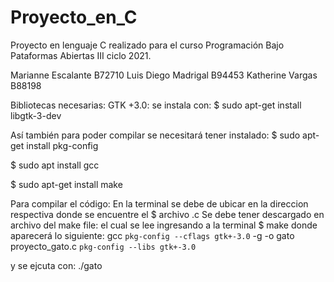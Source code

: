 # Proyecto_en_C
Proyecto en lenguaje C realizado para el curso Programación Bajo Pataformas Abiertas III ciclo 2021.

Marianne Escalante B72710
Luis Diego Madrigal B94453
Katherine Vargas B88198

Bibliotecas necesarias:
GTK +3.0: se instala con:
$ sudo apt-get install libgtk-3-dev

Así también para poder compilar se necesitará tener instalado: 
$ sudo apt-get install pkg-config

$ sudo apt install gcc

$ sudo apt-get install make

Para compilar el código: 
En la terminal se debe de ubicar en la direccion respectiva donde se encuentre el $ archivo .c
Se debe tener descargado en archivo del make file: el cual se lee ingresando a la terminal $ make
donde aparecerá lo siguiente: 
gcc `pkg-config --cflags gtk+-3.0` -g -o gato proyecto_gato.c `pkg-config --libs gtk+-3.0`

y se ejcuta con:
./gato
